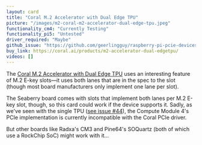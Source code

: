 ```yaml
---
layout: card
title: "Coral M.2 Accelerator with Dual Edge TPU"
picture: "/images/m2-coral-m2-accelerator-dual-edge-tpu.jpeg"
functionality_cm4: "Currently Testing"
functionality_pi5: "Untested"
driver_required: "Maybe"
github_issue: "https://github.com/geerlingguy/raspberry-pi-pcie-devices/issues/318"
buy_link: https://coral.ai/products/m2-accelerator-dual-edgetpu/
videos: []
---
```

The [Coral M.2 Accelerator with Dual Edge TPU](https://coral.ai/products/m2-accelerator-dual-edgetpu/) uses an interesting feature of M.2 E-key slots—it uses both lanes that are in the spec to the slot (though most board manufacturers only implement one lane per slot).

The Seaberry board comes with slots that implement both lanes per M.2 E-key slot, though, so this card could work if the device supports it. Sadly, as we've seen with the single TPU ([see issue #44](https://github.com/geerlingguy/raspberry-pi-pcie-devices/issues/44)), the Compute Module 4's PCIe implementation is currently incompatible with the Coral PCIe driver.

But other boards like Radxa's CM3 and Pine64's SOQuartz (both of which use a RockChip SoC) might work with it...
